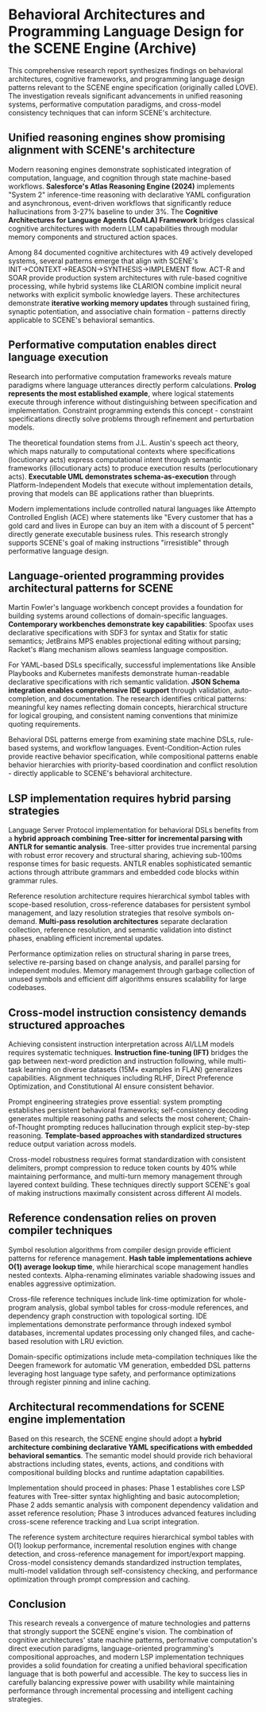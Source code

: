 # Behavioral Architectures and Programming Language Design for the SCENE Engine (Archive)

This comprehensive research report synthesizes findings on behavioral architectures, cognitive frameworks, and programming language design patterns relevant to the SCENE engine specification (originally called LOVE). The investigation reveals significant advancements in unified reasoning systems, performative computation paradigms, and cross-model consistency techniques that can inform SCENE's architecture.

## Unified reasoning engines show promising alignment with SCENE's architecture

Modern reasoning engines demonstrate sophisticated integration of computation, language, and cognition through state machine-based workflows. **Salesforce's Atlas Reasoning Engine (2024)** implements "System 2" inference-time reasoning with declarative YAML configuration and asynchronous, event-driven workflows that significantly reduce hallucinations from 3-27% baseline to under 3%. The **Cognitive Architectures for Language Agents (CoALA) Framework** bridges classical cognitive architectures with modern LLM capabilities through modular memory components and structured action spaces.

Among 84 documented cognitive architectures with 49 actively developed systems, several patterns emerge that align with SCENE's INIT→CONTEXT→REASON→SYNTHESIS→IMPLEMENT flow. ACT-R and SOAR provide production system architectures with rule-based cognitive processing, while hybrid systems like CLARION combine implicit neural networks with explicit symbolic knowledge layers. These architectures demonstrate **iterative working memory updates** through sustained firing, synaptic potentiation, and associative chain formation - patterns directly applicable to SCENE's behavioral semantics.

## Performative computation enables direct language execution

Research into performative computation frameworks reveals mature paradigms where language utterances directly perform calculations. **Prolog represents the most established example**, where logical statements execute through inference without distinguishing between specification and implementation. Constraint programming extends this concept - constraint specifications directly solve problems through refinement and perturbation models.

The theoretical foundation stems from J.L. Austin's speech act theory, which maps naturally to computational contexts where specifications (locutionary acts) express computational intent through semantic frameworks (illocutionary acts) to produce execution results (perlocutionary acts). **Executable UML demonstrates schema-as-execution** through Platform-Independent Models that execute without implementation details, proving that models can BE applications rather than blueprints.

Modern implementations include controlled natural languages like Attempto Controlled English (ACE) where statements like "Every customer that has a gold card and lives in Europe can buy an item with a discount of 5 percent" directly generate executable business rules. This research strongly supports SCENE's goal of making instructions "irresistible" through performative language design.

## Language-oriented programming provides architectural patterns for SCENE

Martin Fowler's language workbench concept provides a foundation for building systems around collections of domain-specific languages. **Contemporary workbenches demonstrate key capabilities**: Spoofax uses declarative specifications with SDF3 for syntax and Statix for static semantics; JetBrains MPS enables projectional editing without parsing; Racket's #lang mechanism allows seamless language composition.

For YAML-based DSLs specifically, successful implementations like Ansible Playbooks and Kubernetes manifests demonstrate human-readable declarative specifications with rich semantic validation. **JSON Schema integration enables comprehensive IDE support** through validation, auto-completion, and documentation. The research identifies critical patterns: meaningful key names reflecting domain concepts, hierarchical structure for logical grouping, and consistent naming conventions that minimize quoting requirements.

Behavioral DSL patterns emerge from examining state machine DSLs, rule-based systems, and workflow languages. Event-Condition-Action rules provide reactive behavior specification, while compositional patterns enable behavior hierarchies with priority-based coordination and conflict resolution - directly applicable to SCENE's behavioral architecture.

## LSP implementation requires hybrid parsing strategies

Language Server Protocol implementation for behavioral DSLs benefits from a **hybrid approach combining Tree-sitter for incremental parsing with ANTLR for semantic analysis**. Tree-sitter provides true incremental parsing with robust error recovery and structural sharing, achieving sub-100ms response times for basic requests. ANTLR enables sophisticated semantic actions through attribute grammars and embedded code blocks within grammar rules.

Reference resolution architecture requires hierarchical symbol tables with scope-based resolution, cross-reference databases for persistent symbol management, and lazy resolution strategies that resolve symbols on-demand. **Multi-pass resolution architectures** separate declaration collection, reference resolution, and semantic validation into distinct phases, enabling efficient incremental updates.

Performance optimization relies on structural sharing in parse trees, selective re-parsing based on change analysis, and parallel parsing for independent modules. Memory management through garbage collection of unused symbols and efficient diff algorithms ensures scalability for large codebases.

## Cross-model instruction consistency demands structured approaches

Achieving consistent instruction interpretation across AI/LLM models requires systematic techniques. **Instruction fine-tuning (IFT)** bridges the gap between next-word prediction and instruction following, while multi-task learning on diverse datasets (15M+ examples in FLAN) generalizes capabilities. Alignment techniques including RLHF, Direct Preference Optimization, and Constitutional AI ensure consistent behavior.

Prompt engineering strategies prove essential: system prompting establishes persistent behavioral frameworks; self-consistency decoding generates multiple reasoning paths and selects the most coherent; Chain-of-Thought prompting reduces hallucination through explicit step-by-step reasoning. **Template-based approaches with standardized structures** reduce output variation across models.

Cross-model robustness requires format standardization with consistent delimiters, prompt compression to reduce token counts by 40% while maintaining performance, and multi-turn memory management through layered context building. These techniques directly support SCENE's goal of making instructions maximally consistent across different AI models.

## Reference condensation relies on proven compiler techniques

Symbol resolution algorithms from compiler design provide efficient patterns for reference management. **Hash table implementations achieve O(1) average lookup time**, while hierarchical scope management handles nested contexts. Alpha-renaming eliminates variable shadowing issues and enables aggressive optimization.

Cross-file reference techniques include link-time optimization for whole-program analysis, global symbol tables for cross-module references, and dependency graph construction with topological sorting. IDE implementations demonstrate performance through indexed symbol databases, incremental updates processing only changed files, and cache-based resolution with LRU eviction.

Domain-specific optimizations include meta-compilation techniques like the Deegen framework for automatic VM generation, embedded DSL patterns leveraging host language type safety, and performance optimizations through register pinning and inline caching.

## Architectural recommendations for SCENE engine implementation

Based on this research, the SCENE engine should adopt a **hybrid architecture combining declarative YAML specifications with embedded behavioral semantics**. The semantic model should provide rich behavioral abstractions including states, events, actions, and conditions with compositional building blocks and runtime adaptation capabilities.

Implementation should proceed in phases: Phase 1 establishes core LSP features with Tree-sitter syntax highlighting and basic autocompletion; Phase 2 adds semantic analysis with component dependency validation and asset reference resolution; Phase 3 introduces advanced features including cross-scene reference tracking and Lua script integration.

The reference system architecture requires hierarchical symbol tables with O(1) lookup performance, incremental resolution engines with change detection, and cross-reference management for import/export mapping. Cross-model consistency demands standardized instruction templates, multi-model validation through self-consistency checking, and performance optimization through prompt compression and caching.

## Conclusion

This research reveals a convergence of mature technologies and patterns that strongly support the SCENE engine's vision. The combination of cognitive architectures' state machine patterns, performative computation's direct execution paradigms, language-oriented programming's compositional approaches, and modern LSP implementation techniques provides a solid foundation for creating a unified behavioral specification language that is both powerful and accessible. The key to success lies in carefully balancing expressive power with usability while maintaining performance through incremental processing and intelligent caching strategies.